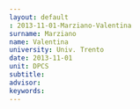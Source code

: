 ```yaml
---
layout: default 
: 2013-11-01-Marziano-Valentina
surname: Marziano
name: Valentina
university: Univ. Trento
date: 2013-11-01
unit: DPCS
subtitle: 
advisor: 
keywords: 
---
```

